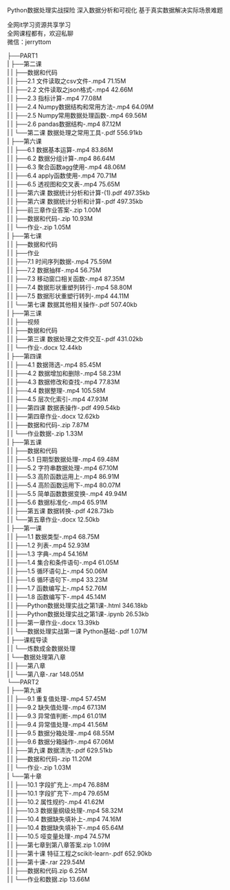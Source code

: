 Python数据处理实战探险 深入数据分析和可视化 基于真实数据解决实际场景难题

全网it学习资源共享学习<br>全网课程都有，欢迎私聊<br>微信：jerryttom<br>

├──PART1<br> | ├──第二课<br> | | ├──数据和代码<br> | | ├──2.1 文件读取之csv文件-.mp4 71.15M<br> | | ├──2.2 文件读取之json格式-.mp4 42.66M<br> | | ├──2.3 指标计算-.mp4 77.08M<br> | | ├──2.4 Numpy数据结构和常用方法-.mp4 64.09M<br> | | ├──2.5 Numpy常用数据处理函数-.mp4 69.56M<br> | | ├──2.6 pandas数据结构-.mp4 87.12M<br> | | └──第二课 数据处理之常用工具-.pdf 556.91kb<br> | ├──第六课<br> | | ├──6.1 数据基本运算-.mp4 83.86M<br> | | ├──6.2 数据分组计算-.mp4 86.64M<br> | | ├──6.3 聚合函数agg使用-.mp4 48.06M<br> | | ├──6.4 apply函数使用-.mp4 70.71M<br> | | ├──6.5 透视图和交叉表-.mp4 75.65M<br> | | ├──第六课 数据统计分析和计算-(1).pdf 497.35kb<br> | | ├──第六课 数据统计分析和计算-.pdf 497.35kb<br> | | ├──前三章作业答案-.zip 1.00M<br> | | ├──数据和代码-.zip 10.93M<br> | | └──作业-.zip 1.05M<br> | ├──第七课<br> | | ├──数据和代码<br> | | ├──作业<br> | | ├──7.1 时间序列数据-.mp4 75.59M<br> | | ├──7.2 数据抽样-.mp4 56.75M<br> | | ├──7.3 移动窗口相关函数-.mp4 87.35M<br> | | ├──7.4 数据形状重塑列转行-.mp4 58.80M<br> | | ├──7.5 数据形状重塑行转列-.mp4 44.11M<br> | | └──第七课 数据其他相关操作-.pdf 507.40kb<br> | ├──第三课<br> | | ├──视频<br> | | ├──数据和代码<br> | | ├──第三课 数据处理之文件交互-.pdf 431.02kb<br> | | └──作业-.docx 12.44kb<br> | ├──第四课<br> | | ├──4.1 数据筛选-.mp4 85.45M<br> | | ├──4.2 数据增加和删除-.mp4 58.23M<br> | | ├──4.3 数据修改和查找-.mp4 77.83M<br> | | ├──4.4 数据整理-.mp4 105.58M<br> | | ├──4.5 层次化索引-.mp4 47.93M<br> | | ├──第四课 数据表操作-.pdf 499.54kb<br> | | ├──第四章作业-.docx 12.62kb<br> | | ├──数据和代码-.zip 7.87M<br> | | └──作业数据-.zip 1.33M<br> | ├──第五课<br> | | ├──数据和代码<br> | | ├──5.1 日期型数据处理-.mp4 69.48M<br> | | ├──5.2 字符串数据处理-.mp4 67.10M<br> | | ├──5.3 高阶函数运用上-.mp4 86.91M<br> | | ├──5.4 高阶函数运用下-.mp4 80.07M<br> | | ├──5.5 简单函数数据变换-.mp4 49.94M<br> | | ├──5.6 数据标准化-.mp4 65.91M<br> | | ├──第五课 数据转换-.pdf 428.73kb<br> | | └──第五章作业-.docx 12.50kb<br> | ├──第一课<br> | | ├──1.1 数据类型-.mp4 68.75M<br> | | ├──1.2 列表-.mp4 52.93M<br> | | ├──1.3 字典-.mp4 54.16M<br> | | ├──1.4 集合和条件语句-.mp4 61.05M<br> | | ├──1.5 循环语句上-.mp4 50.06M<br> | | ├──1.6 循环语句下-.mp4 33.23M<br> | | ├──1.7 函数编写上-.mp4 52.76M<br> | | ├──1.8 函数编写下-.mp4 45.14M<br> | | ├──Python数据处理实战之第1课-.html 346.18kb<br> | | ├──Python数据处理实战之第1课-.ipynb 26.53kb<br> | | ├──第一章作业-.docx 13.39kb<br> | | └──数据处理实战第一课 Python基础-.pdf 1.07M<br> | ├──课程导读<br> | | └──炼数成金数据处理<br> | └──数据处理第八章<br> | | ├──第八章<br> | | └──第八章-.rar 148.05M<br> └──PART2<br> | ├──第九课<br> | | ├──9.1 重复值处理-.mp4 57.45M<br> | | ├──9.2 缺失值处理-.mp4 67.13M<br> | | ├──9.3 异常值判断-.mp4 61.01M<br> | | ├──9.4 异常值处理-.mp4 41.56M<br> | | ├──9.5 数据分箱处理-.mp4 68.55M<br> | | ├──9.6 数据分箱操作-.mp4 67.06M<br> | | ├──第九课 数据清洗-.pdf 629.51kb<br> | | ├──数据和代码-.zip 11.20M<br> | | └──作业-.zip 1.03M<br> | └──第十章<br> | | ├──10.1 字段扩充上-.mp4 76.88M<br> | | ├──10.1 字段扩充下-.mp4 79.65M<br> | | ├──10.2 属性规约-.mp4 41.62M<br> | | ├──10.3 数据量纲级处理-.mp4 58.32M<br> | | ├──10.4 数据缺失填补上-.mp4 74.16M<br> | | ├──10.4 数据缺失填补下-.mp4 65.64M<br> | | ├──10.5 哑变量处理-.mp4 74.57M<br> | | ├──第七章到第八章答案.zip 1.09M<br> | | ├──第十课 特征工程之scikit-learn-.pdf 652.90kb<br> | | ├──第十课-.rar 229.54M<br> | | ├──数据和代码.zip 6.25M<br> | | └──作业和数据.zip 13.66M